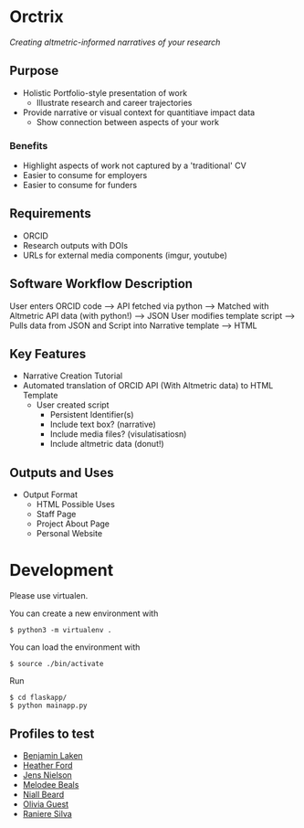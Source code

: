 # Orctrix

*Creating altmetric-informed narratives of your research*

## Purpose

+ Holistic Portfolio-style presentation of work
  + Illustrate research and career trajectories
+ Provide narrative or visual context for quantitiave impact data
  + Show connection between aspects of your work

### Benefits

+ Highlight aspects of work not captured by a 'traditional' CV
+ Easier to consume for employers
+ Easier to consume for funders

## Requirements

+ ORCID
+ Research outputs with DOIs
+ URLs for external media components (imgur, youtube)

## Software Workflow Description

User enters ORCID code --> API fetched via python --> Matched with Altmetric API data (with python!) --> JSON
User modifies template script --> Pulls data from JSON and Script into Narrative template --> HTML

## Key Features

+ Narrative Creation Tutorial
+ Automated translation of ORCID API (With Altmetric data) to HTML Template
  + User created script 
    + Persistent Identifier(s)
    + Include text box? (narrative)
    + Include media files? (visulatisatiosn)
    + Include altmetric data (donut!)

## Outputs and Uses

+ Output Format
  + HTML 
Possible Uses
  + Staff Page
  + Project About Page
  + Personal Website
  
# Development

Please use virtualen.

You can create a new environment with

~~~
$ python3 -m virtualenv .
~~~

You can load the environment with

~~~
$ source ./bin/activate
~~~

Run

~~~
$ cd flaskapp/
$ python mainapp.py
~~~

## Profiles to test

- [Benjamin Laken](http://localhost:5000/0000-0003-2021-6258)
- [Heather Ford](http://localhost:5000/0000-0002-3500-9772)
- [Jens Nielson](http://localhost:5000/0000-0002-8112-8449)
- [Melodee Beals](http://localhost:5000/0000-0002-2907-3313)
- [Niall Beard](http://localhost:5000/0000-0002-2627-0231)
- [Olivia Guest](http://localhost:5000/0000-0002-1891-0972)
- [Raniere Silva](http://localhost:5000/0000-0002-8381-3749)
